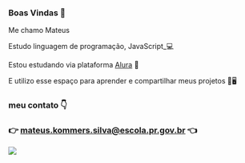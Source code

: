 ### Boas Vindas 🤚

Me chamo Mateus

Estudo linguagem de programação, JavaScript_💻

Estou estudando via plataforma [Alura](https://www.alura.com.br) 📱

E utilizo esse espaço para aprender e compartilhar meus projetos 📱🖥️

### meu contato 👇 ###

### 👉 mateus.kommers.silva@escola.pr.gov.br 👈 ###


![](https://media.tenor.com/A2UGuAXfHEUAAAAC/cat-laptop.gif)
